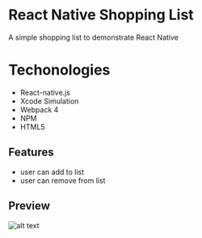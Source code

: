 # React Native Shopping List

A simple shopping list to demonstrate React Native


# Techonologies
* React-native.js
* Xcode Simulation
* Webpack 4
* NPM
* HTML5



## Features

* user can add to list
* user can remove from list




## Preview

![alt text](https://github.com/KrisKringle1/wicked-sales-final/blob/master/get-beer-here-demo.gif)

